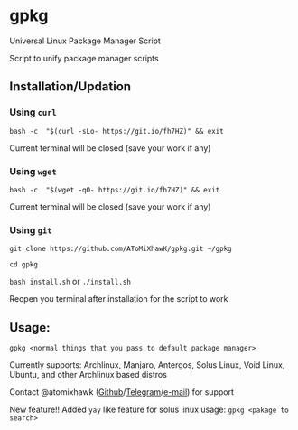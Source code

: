 # gpkg
Universal Linux Package Manager Script

Script to unify package manager scripts

## Installation/Updation

### Using `curl`

`bash -c  "$(curl -sLo- https://git.io/fh7HZ)" && exit`

Current terminal will be closed (save your work if any)

### Using `wget`

`bash -c  "$(wget -qO- https://git.io/fh7HZ)" && exit`

Current terminal will be closed (save your work if any)

### Using `git`

`git clone https://github.com/AToMiXhawK/gpkg.git ~/gpkg`

`cd gpkg`

`bash install.sh` or `./install.sh`

Reopen you terminal after installation for the script to work

## Usage: 

`gpkg <normal things that you pass to default package manager>`

Currently supports: Archlinux, Manjaro, Antergos, Solus Linux, Void Linux, Ubuntu, and other Archlinux based distros

Contact @atomixhawk (<a href=https://github.com/AToMiXhawK>Github</a>/<a href=https://t.me/atomixhawk>Telegram</a>/<a href=mailto:atomixhawk@gmail.com>e-mail</a>) for support

New feature!! Added `yay` like feature for solus linux
usage: `gpkg <pakage to search>`

